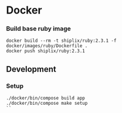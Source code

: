 # Docker

### Build base ruby image

```
docker build --rm -t shiplix/ruby:2.3.1 -f docker/images/ruby/Dockerfile .
docker push shiplix/ruby:2.3.1
```

## Development

### Setup

```
./docker/bin/compose build app
./docker/bin/compose make setup
``

